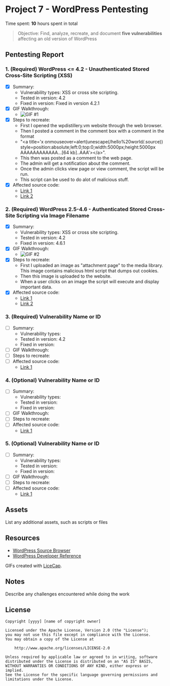 # Project 7 - WordPress Pentesting

Time spent: **10** hours spent in total

> Objective: Find, analyze, recreate, and document **five vulnerabilities** affecting an old version of WordPress

## Pentesting Report

### 1. (Required) WordPress <= 4.2 - Unauthenticated Stored Cross-Site Scripting (XSS)
  - [X] Summary: 
    - Vulnerability types: XSS or cross site scripting. 
    - Tested in version: 4.2
    - Fixed in version: Fixed in version 4.2.1
  - [X] GIF Walkthrough: 
    - ![GIF #1](https://user-images.githubusercontent.com/62517289/160701662-fd6ea029-be1d-4d4e-8f31-a869cce1dabd.gif)
  - [X] Steps to recreate:
    - First I opened the wpdistillery.vm website through the web browser. 
    - Then I posted a comment in the comment box with a comment in the format 
    - "\<a title='x onmouseover=alert(unescape(/hello%20world/.source)) style=position:absolute;left:0;top:0;width:5000px;height:5000px  AAAAAAAAAAAA...[64 kb]..AAA'>\</a>". 
    - This then was posted as a comment to the web page. 
    - The admin will get a notification about the comment. 
    - Once the admin clicks view page or view comment, the script will be run. 
    - This script can be used to do alot of malicious stuff. 
  - [X] Affected source code: 
    - [Link 1](https://wpscan.com/vulnerability/8051e64b-f73e-45ce-a853-02b8e425155b)
    - [Link 2](https://klikki.fi/wordpress-4-2-core-stored-xss/)
### 2. (Required) WordPress 2.5-4.6 - Authenticated Stored Cross-Site Scripting via Image Filename
  - [X] Summary: 
    - Vulnerability types: XSS or cross site scripting.
    - Tested in version: 4.2
    - Fixed in version: 4.6.1
  - [X] GIF Walkthrough: 
    - ![GIF #2](https://user-images.githubusercontent.com/62517289/160707738-2134113d-4179-4773-90a5-6e8241e3f07e.gif)
  - [X] Steps to recreate: 
    - First I uploaded an image as "attachment page" to the media library. This image contains malicious html script that dumps out cookies.
    - Then this image is uploaded to the website. 
    - When a user clicks on an image the script will execute and display important data. 
  - [X] Affected source code:
    - [Link 1](https://wpscan.com/vulnerability/e84eaf3f-677a-465a-8f96-ea4cf074c980)
    - [Link 2](https://sumofpwn.nl/advisory/2016/persistent_cross_site_scripting_vulnerability_in_wordpress_due_to_unsafe_processing_of_file_names.html)
### 3. (Required) Vulnerability Name or ID
  - [ ] Summary: 
    - Vulnerability types:
    - Tested in version: 4.2
    - Fixed in version: 
  - [ ] GIF Walkthrough: 
  - [ ] Steps to recreate: 
  - [ ] Affected source code:
    - [Link 1](https://core.trac.wordpress.org/browser/tags/version/src/source_file.php)
### 4. (Optional) Vulnerability Name or ID
  - [ ] Summary: 
    - Vulnerability types:
    - Tested in version:
    - Fixed in version: 
  - [ ] GIF Walkthrough: 
  - [ ] Steps to recreate: 
  - [ ] Affected source code:
    - [Link 1](https://core.trac.wordpress.org/browser/tags/version/src/source_file.php)
### 5. (Optional) Vulnerability Name or ID
  - [ ] Summary: 
    - Vulnerability types:
    - Tested in version:
    - Fixed in version: 
  - [ ] GIF Walkthrough: 
  - [ ] Steps to recreate: 
  - [ ] Affected source code:
    - [Link 1](https://core.trac.wordpress.org/browser/tags/version/src/source_file.php) 

## Assets

List any additional assets, such as scripts or files

## Resources

- [WordPress Source Browser](https://core.trac.wordpress.org/browser/)
- [WordPress Developer Reference](https://developer.wordpress.org/reference/)

GIFs created with [LiceCap](http://www.cockos.com/licecap/).

## Notes

Describe any challenges encountered while doing the work

## License

    Copyright [yyyy] [name of copyright owner]

    Licensed under the Apache License, Version 2.0 (the "License");
    you may not use this file except in compliance with the License.
    You may obtain a copy of the License at

        http://www.apache.org/licenses/LICENSE-2.0

    Unless required by applicable law or agreed to in writing, software
    distributed under the License is distributed on an "AS IS" BASIS,
    WITHOUT WARRANTIES OR CONDITIONS OF ANY KIND, either express or implied.
    See the License for the specific language governing permissions and
    limitations under the License.
